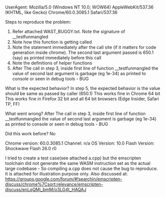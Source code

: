 UserAgent: Mozilla/5.0 (Windows NT 10.0; WOW64) AppleWebKit/537.36 (KHTML, like Gecko) Chrome/60.0.3085.1 Safari/537.36

Steps to reproduce the problem:
1. Refer attached WAST_BUGGY.txt. Note the signature of __testfunmangled
2. Note how this function is getting called
3. Note the statement immediately after the call site (if it matters for code generation inside chrome). The second last argument passed is 650.1 (say) as printed immediately before this call
4. Note the definitions of helper functions
5. After The call in step 3, inside first line of function __testfunmangled the value of second last argument is garbage (eg 1e-34) as printed to console or seen in debug tools - BUG

What is the expected behavior?
In step 5, the expected behavior is the value should be same as passed by caller (650.1)
This works fine in Chrome 64 bit 
This works fine in Firefox 32 bit and all 64 bit browsers (Edge Insider, Safari TP, FF)

What went wrong?
After The call in step 3, inside first line of function __testfunmangled the value of second last argument is garbage (eg 1e-34) as printed to console or seen in debug tools - BUG

Did this work before? No 

Chrome version: 60.0.3085.1  Channel: n/a
OS Version: 10.0
Flash Version: Shockwave Flash 26.0 r0

I tried to create a test case(see attached a.cpp) but the emscripten toolchain did not generate the same WASM instruction set as the actual large codebase - So compiling a.cpp does not cause the bug to reproduce. It is attached for illustration purpose only.
Also discussed at:
https://groups.google.com/forum/#!searchin/emscripten-discuss/chrome%7Csort:relevance/emscripten-discuss/enLqQMj_bmM/o3LG4t_HAQAJ